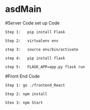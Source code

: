 # asdMain
#Server Code 
    set up Code 

    Step 1:   pip install Flask

    Step 2:   virtualenv env

    step 3:   source env/bin/activate

    step 4:   pip install flask

    step 5:   FLASK_APP=app.py flask run

#Front End Code 

    Step 1: go ./frontend_React  

    Step 2: npm install

    Steo 3: npm Start

    

